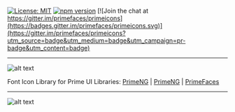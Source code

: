 [![License: MIT](https://img.shields.io/badge/License-MIT-yellow.svg)](https://opensource.org/licenses/MIT)
[![npm version](https://badge.fury.io/js/primeicons.svg)](https://badge.fury.io/js/primeicons)
[![Join the chat at https://gitter.im/primefaces/primeicons](https://badges.gitter.im/primefaces/primeicons.svg)](https://gitter.im/primefaces/primeicons?utm_source=badge&utm_medium=badge&utm_campaign=pr-badge&utm_content=badge)

---

![alt text](https://www.primefaces.org/wp-content/uploads/2018/07/primeicons-logo.svg "PrimeIcons")

Font Icon Library for Prime UI Libraries: [PrimeNG](https://www.primefaces.org/primeng/#/icons/) | [PrimeNG](https://www.primefaces.org/primereact/#/icons/) | [PrimeFaces](http://primefaces.org/showcase/ui/misc/primeicons.xhtml)

---

![alt text](https://www.primefaces.org/wp-content/uploads/2018/09/prime-icons-130.png "PrimeIcons")

